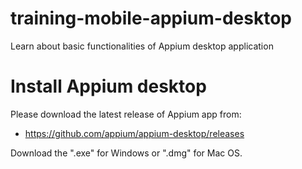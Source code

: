 # training-mobile-appium-desktop
Learn about basic functionalities of Appium desktop application

# Install Appium desktop
Please download the latest release of Appium app from:
* https://github.com/appium/appium-desktop/releases

Download the ".exe" for Windows or ".dmg" for Mac OS.
